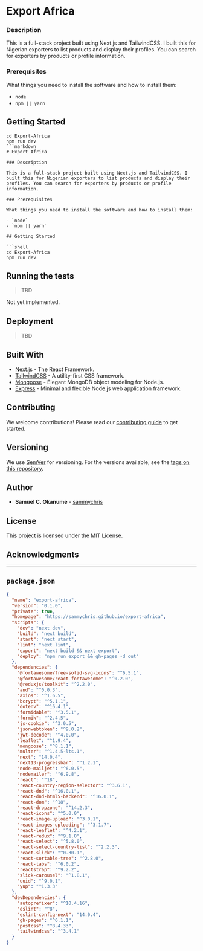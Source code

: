 # Export Africa

### Description

This is a full-stack project built using Next.js and TailwindCSS. I built this for Nigerian exporters to list products and display their profiles. You can search for exporters by products or profile information.

### Prerequisites

What things you need to install the software and how to install them:

- `node`
- `npm || yarn`

## Getting Started

```shell
cd Export-Africa
npm run dev
```markdown
# Export Africa

### Description

This is a full-stack project built using Next.js and TailwindCSS. I built this for Nigerian exporters to list products and display their profiles. You can search for exporters by products or profile information.

### Prerequisites

What things you need to install the software and how to install them:

- `node`
- `npm || yarn`

## Getting Started

```shell
cd Export-Africa
npm run dev
```

## Running the tests

> TBD

Not yet implemented.

## Deployment

> TBD

## Built With

- [Next.js](https://nextjs.org/) - The React Framework.
- [TailwindCSS](https://tailwindcss.com/) - A utility-first CSS framework.
- [Mongoose](https://mongoosejs.com/) - Elegant MongoDB object modeling for Node.js.
- [Express](https://expressjs.com/) - Minimal and flexible Node.js web application framework.

## Contributing

We welcome contributions! Please read our [contributing guide](https://github.com/your/project/contributing) to get started.

## Versioning

We use [SemVer](http://semver.org/) for versioning. For the versions available, see the [tags on this repository](https://github.com/your/project/tags).

## Author

- **Samuel C. Okanume** - [sammychris](https://github.com/sammychris)

## License

This project is licensed under the MIT License.

## Acknowledgments

---

## `package.json`

```json
{
  "name": "export-africa",
  "version": "0.1.0",
  "private": true,
  "homepage": "https://sammychris.github.io/export-africa",
  "scripts": {
    "dev": "next dev",
    "build": "next build",
    "start": "next start",
    "lint": "next lint",
    "export": "next build && next export",
    "deploy": "npm run export && gh-pages -d out"
  },
  "dependencies": {
    "@fortawesome/free-solid-svg-icons": "^6.5.1",
    "@fortawesome/react-fontawesome": "^0.2.0",
    "@reduxjs/toolkit": "^2.2.0",
    "and": "^0.0.3",
    "axios": "^1.6.5",
    "bcrypt": "^5.1.1",
    "dotenv": "^16.4.1",
    "formidable": "^3.5.1",
    "formik": "^2.4.5",
    "js-cookie": "^3.0.5",
    "jsonwebtoken": "^9.0.2",
    "jwt-decode": "^4.0.0",
    "leaflet": "^1.9.4",
    "mongoose": "^8.1.1",
    "multer": "^1.4.5-lts.1",
    "next": "14.0.4",
    "next13-progressbar": "^1.2.1",
    "node-mailjet": "^6.0.5",
    "nodemailer": "^6.9.8",
    "react": "^18",
    "react-country-region-selector": "^3.6.1",
    "react-dnd": "^16.0.1",
    "react-dnd-html5-backend": "^16.0.1",
    "react-dom": "^18",
    "react-dropzone": "^14.2.3",
    "react-icons": "^5.0.0",
    "react-image-upload": "^3.0.1",
    "react-images-uploading": "^3.1.7",
    "react-leaflet": "^4.2.1",
    "react-redux": "^9.1.0",
    "react-select": "^5.8.0",
    "react-select-country-list": "^2.2.3",
    "react-slick": "^0.30.1",
    "react-sortable-tree": "^2.8.0",
    "react-tabs": "^6.0.2",
    "reactstrap": "^9.2.2",
    "slick-carousel": "^1.8.1",
    "uuid": "^9.0.1",
    "yup": "^1.3.3"
  },
  "devDependencies": {
    "autoprefixer": "^10.4.16",
    "eslint": "^8",
    "eslint-config-next": "14.0.4",
    "gh-pages": "^6.1.1",
    "postcss": "^8.4.33",
    "tailwindcss": "^3.4.1"
  }
}
```
```

